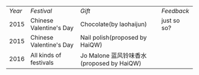 <table>
<tbody>
<tr><td><em>Year</em></td><td><em>Festival</em></td><td><em>Gift</em></td><td><em>Feedback</em></td></tr>
<tr><td>2015</td><td>Chinese Valentine's Day</td><td>Chocolate(by laohaijun)</td><td>just so so?</td></tr>
<tr><td>2015</td><td>Chinese Valentine's Day</td><td>Nail polish(proposed by HaiQW)</td><td></td></tr>
<tr><td>2016</td><td>All kinds of festivals</td><td> Jo Malone 蓝风铃味香水(proposed by HaiQW)</td><td></td></tr>
</tbody>
</table>
